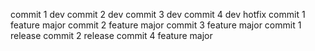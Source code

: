 commit 1 dev
commit 2 dev
commit 3 dev
commit 4 dev
hotfix
commit 1 feature major
commit 2 feature major
commit 3 feature major
commit 1 release
commit 2 release
commit 4 feature major